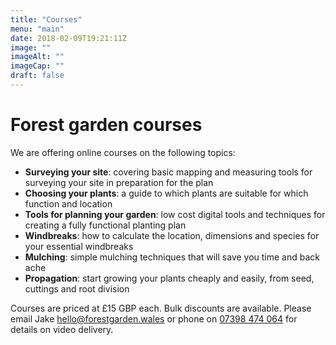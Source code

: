 ```yaml
---
title: "Courses"
menu: "main"
date: 2018-02-09T19:21:11Z
image: ""
imageAlt: ""
imageCap: ""
draft: false
---
```


# Forest garden courses

We are offering online courses on the following topics:

* **Surveying your site**: covering basic mapping and measuring tools for surveying your site in preparation for the plan
* **Choosing your plants**: a guide to which plants are suitable for which function and location
* **Tools for planning your garden**: low cost digital tools and techniques for creating a fully functional planting plan
* **Windbreaks**: how to calculate the location, dimensions and species for your essential windbreaks
* **Mulching**: simple mulching techniques that will save you time and back ache
* **Propagation**: start growing your plants cheaply and easily, from seed, cuttings and root division

Courses are priced at £15 GBP each. Bulk discounts are available. Please email Jake [hello@forestgarden.wales](mailto:hello@forestgarden.wales) or phone on [07398 474 064](tel:+447398474064) for details on video delivery.
